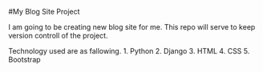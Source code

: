 #My Blog Site Project

I am going to be creating new blog site for me. This repo will serve to keep version controll of the project. 

Technology used are as fallowing. 
    1. Python
    2. Django
    3. HTML
    4. CSS
    5. Bootstrap

